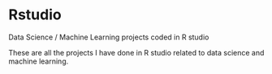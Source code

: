 # Rstudio
Data Science / Machine Learning projects coded in R studio

These are all the projects I have done in R studio related to data science and machine learning. 
